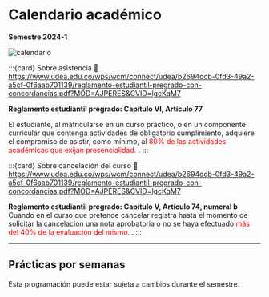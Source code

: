 # Calendario académico

**Semestre 2024-1**

![calendario](https://www.udea.edu.co/wps/wcm/connect/udea/bcd870d6-8545-4d5f-b21f-d566c1101745/1/Calendario+Acad%C3%A9mico+20242+%281%29.png?MOD=AJPERES)

:::{card} Sobre asistencia
:link: https://www.udea.edu.co/wps/wcm/connect/udea/b2694dcb-0fd3-49a2-a5cf-0f6aab701139/reglamento-estudiantil-pregrado-con-concordancias.pdf?MOD=AJPERES&CVID=lgcKqM7

**Reglamento estudiantil pregrado: Capítulo VI, Artículo 77**

El estudiante, al matricularse en un curso práctico, o en un componente curricular que contenga actividades de obligatorio cumplimiento, adquiere el compromiso de asistir, como mínimo, al <span style="color:red">80% de las actividades académicas que exijan presencialidad.  </span>.
:::

:::{card} Sobre cancelación del curso
:link: https://www.udea.edu.co/wps/wcm/connect/udea/b2694dcb-0fd3-49a2-a5cf-0f6aab701139/reglamento-estudiantil-pregrado-con-concordancias.pdf?MOD=AJPERES&CVID=lgcKqM7

**Reglamento estudiantil pregrado: Capítulo V, Artículo 74, numeral b**
Cuando en el curso que pretende cancelar registra hasta el momento de solicitar la cancelación una nota aprobatoria o no se haya efectuado <span style="color:red">más del 40% de la evaluación del mismo.  </span>.
:::


---

## Prácticas por semanas

Esta programación puede estar sujeta a cambios durante el semestre.

